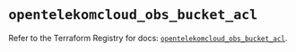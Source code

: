 # `opentelekomcloud_obs_bucket_acl`

Refer to the Terraform Registry for docs: [`opentelekomcloud_obs_bucket_acl`](https://registry.terraform.io/providers/opentelekomcloud/opentelekomcloud/1.36.50/docs/resources/obs_bucket_acl).
